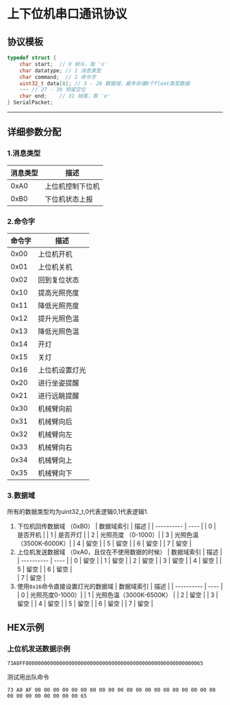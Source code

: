 # 上下位机串口通讯协议

## 协议模板

``` c
typedef struct {
    char start;  // 0 帧头，取 's'
    char datatype; // 1 消息类型
    char command;  // 2 命令字
    uint32_t data[8]; // 3 - 26 数据域，最多存储8个float类型数据
    ··· // 27 - 30 预留空位
    char end;    // 31 帧尾，取 'e'
} SerialPacket;
```
___
## 详细参数分配
### 1.消息类型
| 消息类型 | 描述 |
| -------- | ---- |
| 0xA0 | 上位机控制下位机 |
| 0xB0 | 下位机状态上报 |
### 2.命令字
| 命令字 | 描述 |
| ------ | ---- |
| 0x00 | 上位机开机 |
| 0x01 | 上位机关机 |
| 0x02 | 回到复位状态 |
| 0x10 | 提高光照亮度 |
| 0x11 | 降低光照亮度 |
| 0x12 | 提升光照色温 |
| 0x13 | 降低光照色温 |
| 0x14 | 开灯 |
| 0x15 | 关灯 |
| 0x16 | 上位机设置灯光 | 
| 0x20 | 进行坐姿提醒 |
| 0x21 | 进行远眺提醒 |
| 0x30 | 机械臂向前 |
| 0x31 | 机械臂向后 |
| 0x32 | 机械臂向左 |
| 0x33 | 机械臂向右 |
| 0x34 | 机械臂向上 |
| 0x35 | 机械臂向下 |
### 3.数据域
所有的数据类型均为uint32_t,0代表逻辑0,1代表逻辑1.
1. 下位机回传数据域 （0xB0）
    | 数据域索引 | 描述 |
    | ---------- | ---- |
    | 0          | 是否开机 |
    | 1          | 是否开灯 |
    | 2          | 光照亮度 （0-1000）|
    | 3          | 光照色温 （3500K-6000K）|
    | 4          | 留空 |
    | 5          | 留空 |
    | 6          | 留空 |
    | 7          | 留空 |
2. 上位机发送数据域 （0xA0，且仅在不使用数据的时候） 
    | 数据域索引 | 描述 |
    | ---------- | ---- |
    | 0          | 留空 |
    | 1          | 留空 |
    | 2          | 留空 |
    | 3          | 留空 |
    | 4          | 留空 |
    | 5          | 留空 |
    | 6          | 留空 |   
    | 7          | 留空 |
3. 使用`0x16`命令直接设置灯光的数据域
    | 数据域索引 | 描述 |
    | ---------- | ---- |
    | 0          | 光照亮度0-1000）|
    | 1          | 光照色温（3000K-6500K） |
    | 2          | 留空 |
    | 3          | 留空 |
    | 4          | 留空 |
    | 5          | 留空 |
    | 6          | 留空 |
    | 7          | 留空 |
## HEX示例
### 上位机发送数据示例
```
73A0FF0000000000000000000000000000000000000000000000000000000065
```
测试用出队命令
```
73 A0 AF 00 00 00 00 00 00 00 00 00 00 00 00 00 00 00 00 00 00 00 00 00 00 00 00 00 00 00 00 65
```